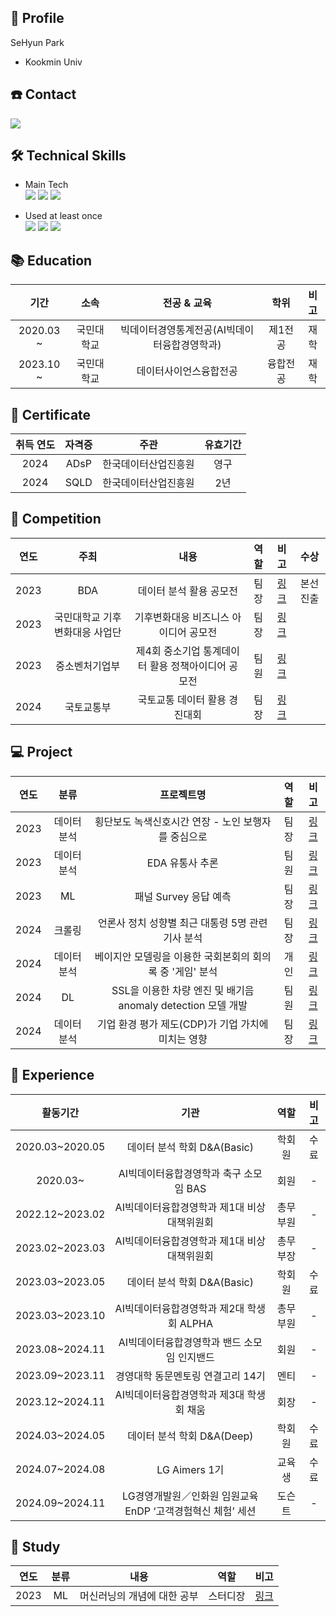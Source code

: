 ## 👋 Profile
SeHyun Park
* Kookmin Univ

## ☎️ Contact
 <img src="https://img.shields.io/badge/sh200220@naver.com-03C75A?style=flat&logo=Naver&logoColor=white"/>

## 🛠 Technical Skills
 * Main Tech  
   <span>
   <img src="https://img.shields.io/badge/Python-3776AB?style=flat&logo=Python&logoColor=white"/> <img src="https://img.shields.io/badge/Jupyter-F37626?style=flat&logo=Jupyter&logoColor=white"/> <img src="https://img.shields.io/badge/SQL-4479A1?style=flat&logo=MySQL&logoColor=white"/> 
   </span>

 * Used at least once  
   <span>
   <img src="https://img.shields.io/badge/Java-007396?style=flat&logo=OpenJDK&logoColor=white"/> <img src="https://img.shields.io/badge/TensorFlow-FF6F00?style=flat&logo=TensorFlow&logoColor=white"/> <img src="https://img.shields.io/badge/PyTorch-EE4C2C?style=flat&logo=PyTorch&logoColor=white"/>    
   </span>

## 📚 Education
| 기간 | 소속 | 전공 & 교육 | 학위 | 비고 |
| :------: | :------: | :------: | :------: | :------: |
| 2020.03 ~ | 국민대학교 | 빅데이터경영통계전공(AI빅데이터융합경영학과) | 제1전공 | 재학 |
| 2023.10 ~ | 국민대학교 | 데이터사이언스융합전공 | 융합전공 | 재학 |

## 🪪 Certificate  
| 취득 연도 | 자격증 | 주관 | 유효기간 |
| :------: | :------: | :------: | :------: |
| 2024 | ADsP | 한국데이터산업진흥원 | 영구 |
| 2024 | SQLD | 한국데이터산업진흥원 | 2년 |

## 🏅 Competition
| 연도 | 주최 | 내용 | 역할 | 비고 | 수상 |
| :------: | :------: | :------: | :------: | :------: |:------: |
| 2023 | BDA | 데이터 분석 활용 공모전 | 팀장 | [링크]() | 본선진출 |
| 2023 | 국민대학교 기후변화대응 사업단 | 기후변화대응 비즈니스 아이디어 공모전 | 팀장 | [링크]() |  |
| 2023 | 중소벤처기업부 | 제4회 중소기업 통계데이터 활용 정책아이디어 공모전 | 팀원 | [링크]() |  |
| 2024 | 국토교통부 | 국토교통 데이터 활용 경진대회 | 팀장 | [링크]() |  |

## 💻 Project
| 연도 | 분류 | 프로젝트명 | 역할 | 비고 |
| :------: | :------: | :------: | :------: | :------: |
| 2023 | 데이터분석 | 횡단보도 녹색신호시간 연장 - 노인 보행자를 중심으로 | 팀장 | [링크]() |
| 2023 | 데이터분석 | EDA 유통사 추론 | 팀원 | [링크]() |
| 2023 | ML | 패널 Survey 응답 예측  | 팀장 | [링크]() |
| 2024 | 크롤링 | 언론사 정치 성향별 최근 대통령 5명 관련 기사 분석 | 팀장 | [링크]() |
| 2024 | 데이터분석 | 베이지안 모델링을 이용한 국회본회의 회의록 중 '게임' 분석 | 개인 | [링크]() |
| 2024 | DL | SSL을 이용한 차량 엔진 및 배기음 anomaly detection 모델 개발 | 팀원 | [링크](https://github.com/sh200220/Alpha_Project-) |
| 2024 | 데이터분석 | 기업 환경 평가 제도(CDP)가 기업 가치에 미치는 영향 | 팀장 | [링크]() |

## 🌟 Experience
| 활동기간 | 기관 | 역할 | 비고 |
| :------: | :------: | :------: | :------: |
| 2020.03~2020.05 | 데이터 분석 학회 D&A(Basic) | 학회원 | 수료 |
| 2020.03~ | AI빅데이터융합경영학과 축구 소모임 BAS | 회원 | - |
| 2022.12~2023.02 | AI빅데이터융합경영학과 제1대 비상대책위원회 | 총무부원 | - |
| 2023.02~2023.03 | AI빅데이터융합경영학과 제1대 비상대책위원회 | 총무부장 | - |
| 2023.03~2023.05 | 데이터 분석 학회 D&A(Basic) | 학회원 | 수료 |
| 2023.03~2023.10 | AI빅데이터융합경영학과 제2대 학생회 ALPHA | 총무부원 | - |
| 2023.08~2024.11 | AI빅데이터융합경영학과 밴드 소모임 인지밴드 | 회원 | - |
| 2023.09~2023.11 | 경영대학 동문멘토링 연결고리	14기 | 멘티 | - |
| 2023.12~2024.11 | AI빅데이터융합경영학과 제3대 학생회 채움 | 회장 | - |
| 2024.03~2024.05 | 데이터 분석 학회 D&A(Deep) | 학회원 | 수료 |
| 2024.07~2024.08| LG Aimers 1기 | 교육생 | 수료 |
| 2024.09~2024.11 | LG경영개발원／인화원 임원교육 EnDP ‘고객경험혁신 체험’ 세션 | 도슨트 | - |


## 📝 Study
| 연도 | 분류 | 내용 | 역할 | 비고 |
| :------: | :------: | :------: | :------: | :------: |
| 2023 | ML | 머신러닝의 개념에 대한 공부 | 스터디장 | [링크]()|

